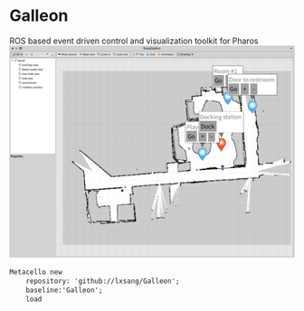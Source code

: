# Galleon
ROS based event driven control and visualization toolkit for Pharos 
![](https://github.com/lxsang/Galleon/raw/master/galleon.png)

```smalltalk
Metacello new
	repository: 'github://lxsang/Galleon';
	baseline:'Galleon';
	load
```
